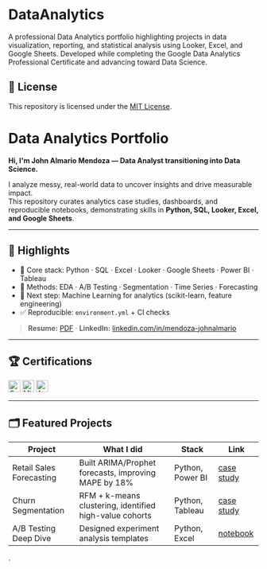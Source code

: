 # DataAnalytics
A professional Data Analytics portfolio highlighting projects in data visualization, reporting, and statistical analysis using Looker, Excel, and Google Sheets. Developed while completing the Google Data Analytics Professional Certificate and advancing toward Data Science.

## 📜 License
This repository is licensed under the [MIT License](./LICENSE).

# Data Analytics Portfolio

**Hi, I'm John Almario Mendoza — Data Analyst transitioning into Data Science.**

I analyze messy, real-world data to uncover insights and drive measurable impact.  
This repository curates analytics case studies, dashboards, and reproducible notebooks, demonstrating skills in **Python, SQL, Looker, Excel, and Google Sheets**.

---

## 🔎 Highlights
- 🧰 Core stack: Python · SQL · Excel · Looker · Google Sheets · Power BI · Tableau  
- 🧪 Methods: EDA · A/B Testing · Segmentation · Time Series · Forecasting  
- 🤖 Next step: Machine Learning for analytics (scikit-learn, feature engineering)  
- ✅ Reproducible: `environment.yml` + CI checks  

> **Resume:** [PDF](./assets/JohnAlmarioMendoza_CV.pdf) · **LinkedIn:** [linkedin.com/in/mendoza-johnalmario](https://linkedin.com/in/mendoza-johnalmario)

---

## 🏆 Certifications
<p>
  <img height="24" src="assets/logos/google_da.png" alt="Google DA Certificate" />
  <img height="24" src="assets/logos/microsoft_da.png" alt="Microsoft DA" />
  <img height="24" src="assets/logos/aws_cp.png" alt="AWS Cloud Practitioner" />
</p>

---

## 🗂️ Featured Projects

| Project | What I did | Stack | Link |
|---|---|---|---|
| Retail Sales Forecasting | Built ARIMA/Prophet forecasts, improving MAPE by 18% | Python, Power BI | [case study](./projects/retail_sales_forecasting/README.md) |
| Churn Segmentation | RFM + k-means clustering, identified high-value cohorts | Python, Tableau | [case study](./projects/churn_segmentation/README.md) |
| A/B Testing Deep Dive | Designed experiment analysis templates | Python, Excel | [notebook](./notebooks/examples/ab_test.ipynb) |

.

